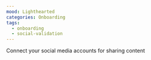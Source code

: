 ```yaml
---
mood: Lighthearted
categories: Onboarding
tags:
  - onboarding
  - social-validation
---
```

Connect your social media accounts for sharing content